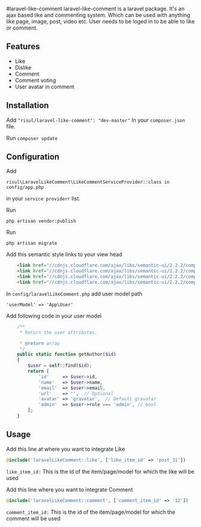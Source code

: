 #laravel-like-comment
laravel-like-comment is a laravel package. It's an ajax based like and commenting system. Which can be used with anything like page, image, post, video etc. User needs to be loged in to be able to like or comment.

## Features
* Like
* Dislike
* Comment
* Comment voting
* User avatar in comment

## Installation

Add `"risul/laravel-like-comment": "dev-master"` In your `composer.json` file.

Run ` composer update `

## Configuration
Add 
``` 
risul\LaravelLikeComment\LikeCommentServiceProvider::class in config/app.php
```
in your ```service providerr``` list.

Run 
``` 
php artisan vendor:publish
```

Run 
```
php artisan migrate
```

Add this semantic style links to your view head
```html
    <link href="//cdnjs.cloudflare.com/ajax/libs/semantic-ui/2.2.2/components/icon.min.css" rel="stylesheet">
    <link href="//cdnjs.cloudflare.com/ajax/libs/semantic-ui/2.2.2/components/comment.min.css" rel="stylesheet">
    <link href="//cdnjs.cloudflare.com/ajax/libs/semantic-ui/2.2.2/components/form.min.css" rel="stylesheet">
    <link href="//cdnjs.cloudflare.com/ajax/libs/semantic-ui/2.2.2/components/button.min.css" rel="stylesheet">
```


In  ```config/laravelLikeComment.php``` add user model path
```
'userModel' => 'App\User'
```


Add following code in your user model 
```php
    /**
     * Return the user attributes.

     * @return array
     */
    public static function getAuthor($id)
    {
        $user = self::find($id);
        return [
            'id'     => $user->id,
            'name'   => $user->name,
            'email'  => $user->email,
            'url'    => '',  // Optional
            'avatar' => 'gravatar',  // Default gravatar
            'admin'  => $user->role === 'admin', // bool
        ];
    }
```


## Usage
Add this line at where you want to integrate Like
```php
@include('laravelLikeComment::like', ['like_item_id' => 'post_31'])
```
```like_item_id:``` This is the id of the item/page/model for which the like will be used

Add this line where you want to integrate Comment
```php
@include('laravelLikeComment::comment', ['comment_item_id' => '12'])
```
```comment_item_id:``` This is the id of the item/page/model for which the comment will be used
